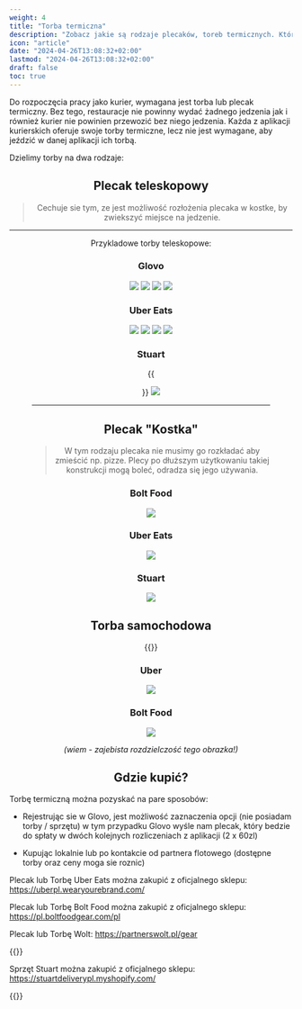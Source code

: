 ```yaml
---
weight: 4
title: "Torba termiczna"
description: "Zobacz jakie są rodzaje plecaków, toreb termicznych. Który będzie dla Ciebie najlepszy? Gdzie je kupić?"
icon: "article"
date: "2024-04-26T13:08:32+02:00"
lastmod: "2024-04-26T13:08:32+02:00"
draft: false
toc: true
---
```


Do rozpoczęcia pracy jako kurier, wymagana jest torba lub plecak termiczny. Bez tego, restauracje nie powinny wydać żadnego jedzenia jak i również kurier nie powinien przewozić bez niego jedzenia. Każda z aplikacji kurierskich oferuje swoje torby termiczne, lecz nie jest wymagane, aby jeździć w danej aplikacji ich torbą.

Dzielimy torby na dwa rodzaje:
<div style="text-align:center;">

## <span style="text-align: center;">Plecak teleskopowy</span>

> Cechuje sie tym, ze jest możliwość rozłożenia plecaka w kostke, by zwiekszyć miejsce na jedzenie. 
 <hr>

 Przykladowe torby teleskopowe:

### Glovo

<!-- <img src="/../../../assets/images/backpack_glovo/1.jpg" width="600" height="600"></img> -->

![](/images/backpack_glovo/2.jpg)
![](/images/backpack_glovo/3.jpg)
![](/images/backpack_glovo/4.jpg)
![](/images/backpack_glovo/1.jpg)
### Uber Eats

![](/images/backpack_uber/1.png)
![](/images/backpack_uber/2.png)
![](/images/backpack_uber/3.png)
![](/images/backpack_bolt/1.png)


### Stuart

{{<figure src="/images/backpack_stuart/1.png" width="30%">}}
![](/images/backpack_stuart/2.png)

<hr>

## <span style="text-align: center;">Plecak "Kostka"</span>

 >W tym rodzaju plecaka nie musimy go rozkładać aby zmieścić np. pizze. Plecy po dłuższym użytkowaniu takiej konstrukcji mogą boleć, odradza się jego używania.

### Bolt Food

![](/images/backpack_bolt/3.png)

### Uber Eats

![](/images/backpack_uber/kostka.png)

### Stuart

![](/images/backpack_stuart/kostka.jpeg)

## Torba samochodowa

{{<alert context="light" text="Do toreb samochodowych warto doposażyć się w [pad grzewczy](https://mmgastro.pl/pl/products/pad-grzewczy-do-torby-lunchbox-furmmis-pad_lunchbox6-137108?cd=17381469358&ad=&kd=&gad_source=1&gclid=Cj0KCQjw0MexBhD3ARIsAEI3WHIW0e9qMgg4nI3sA1qpyONXYgj-1-z3iXXKaJ7evJkKQFMSQi5seMAaAmpnEALw_wcB)"/>}}

### Uber

![](/images/backpack_uber/4.png)

### Bolt Food

![](/images/backpack_bolt/2.png)

*(wiem - zajebista rozdzielczość tego obrazka!)*



## Gdzie kupić?

</div>


Torbę termiczną można pozyskać na pare sposobów:

* Rejestrując sie w Glovo, jest możliwość zaznaczenia opcji (nie posiadam torby / sprzętu) w tym przypadku Glovo wyśle nam plecak, który bedzie do spłaty w dwóch kolejnych rozliczeniach z aplikacji (2 x 60zl)

* Kupując lokalnie lub po kontakcie od partnera flotowego (dostępne torby oraz ceny moga sie roznic)

Plecak lub Torbę Uber Eats można zakupić z oficjalnego sklepu: https://uberpl.wearyourebrand.com/

Plecak lub Torbę Bolt Food można zakupić z oficjalnego sklepu: https://pl.boltfoodgear.com/pl

Plecak lub Torbę Wolt: https://partnerswolt.pl/gear

{{<alert context="warning" text="Obecnie nie ma możliwości zamówienia / zakupu sprzętu po wykonaniu 100 dostaw. Wolt planuje wprowadzic inna opcje kupna, informacje mozna śledzić na stronie (w przyszłości jak otworzą sklep, zaktualizujemy stronę)"/>}} 



Sprzęt Stuart można zakupić z oficjalnego sklepu: https://stuartdeliverypl.myshopify.com/

{{<alert context="info" text="Rowniez mozna kupic uzywane torby z drugiej ręki na platformie OLX, FB Marketplace lub innych użytkowników np z serwera Dexterawka, jeżeli ktoś ma na sprzedaż."/>}}
